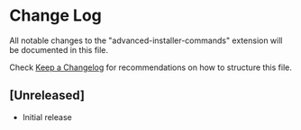 # Change Log

All notable changes to the "advanced-installer-commands" extension will be documented in this file.

Check [Keep a Changelog](http://keepachangelog.com/) for recommendations on how to structure this file.

## [Unreleased]

- Initial release